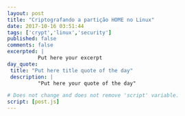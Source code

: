 ```yaml
---
layout: post
title: "Criptografando a partição HOME no Linux"
date: 2017-10-16 03:51:44
tags: ['crypt','linux','security']
published: false
comments: false
excerpted: |
          Put here your excerpt
day_quote:
 title: "Put here title quote of the day"
 description: |
          "Put here your quote of the day"

# Does not change and does not remove 'script' variable.
script: [post.js]
---
```


<!-- Write from here your post !!! -->


